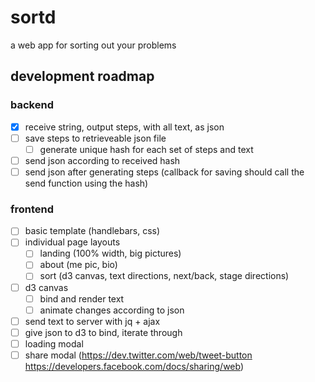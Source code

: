 # sortd
a web app for sorting out your problems

## development roadmap

### backend

- [x] receive string, output steps, with all text, as json
- [ ] save steps to retrieveable json file
  - [ ] generate unique hash for each set of steps and text
- [ ] send json according to received hash
- [ ] send json after generating steps (callback for saving should call the send function using the hash)

### frontend

- [ ] basic template (handlebars, css)
- [ ] individual page layouts
  - [ ] landing (100% width, big pictures)
  - [ ] about (me pic, bio)
  - [ ] sort (d3 canvas, text directions, next/back, stage directions)
- [ ] d3 canvas
  - [ ] bind and render text
  - [ ] animate changes according to json
- [ ] send text to server with jq + ajax
- [ ] give json to d3 to bind, iterate through
- [ ] loading modal
- [ ] share modal (https://dev.twitter.com/web/tweet-button https://developers.facebook.com/docs/sharing/web)
